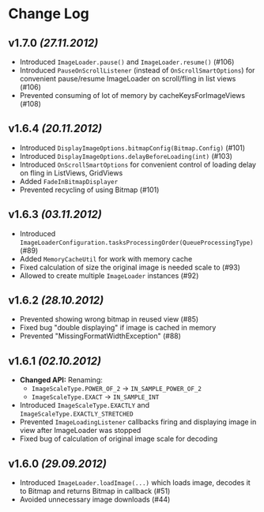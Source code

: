 Change Log
===

v1.7.0 *(27.11.2012)*
---
 * Introduced `ImageLoader.pause()` and `ImageLoader.resume()` (#106)
 * Introduced `PauseOnScrollListener` (instead of `OnScrollSmartOptions`) for convenient pause/resume ImageLoader on scroll/fling in list views (#106)
 * Prevented consuming of lot of memory by cacheKeysForImageViews (#108)

v1.6.4 *(20.11.2012)*
---
 * Introduced `DisplayImageOptions.bitmapConfig(Bitmap.Config)` (#101)
 * Introduced `DisplayImageOptions.delayBeforeLoading(int)` (#103)
 * Introduced `OnScrollSmartOptions` for convenient control of loading delay on fling in ListViews, GridViews
 * Added `FadeInBitmapDisplayer`
 * Prevented recycling of using Bitmap (#101)

v1.6.3 *(03.11.2012)*
---
 * Introduced `ImageLoaderConfiguration.tasksProcessingOrder(QueueProcessingType)` (#89)
 * Added `MemoryCacheUtil` for work with memory cache
 * Fixed calculation of size the original image is needed scale to (#93)
 * Allowed to create multiple `ImageLoader` instances (#92)

v1.6.2 *(28.10.2012)*
---
 * Prevented showing wrong bitmap in reused view (#85)
 * Fixed bug "double displaying" if image is cached in memory
 * Prevented "MissingFormatWidthException" (#88)

v1.6.1 *(02.10.2012)*
---
 * **Changed API:** Renaming:
   * `ImageScaleType.POWER_OF_2` -> `IN_SAMPLE_POWER_OF_2`
   * `ImageScaleType.EXACT` -> `IN_SAMPLE_INT`
 * Introduced `ImageScaleType.EXACTLY` and `ImageScaleType.EXACTLY_STRETCHED`
 * Prevented `ImageLoadingListener` callbacks firing and displaying image in view after ImageLoader was stopped
 * Fixed bug of calculation of original image scale for decoding

v1.6.0 *(29.09.2012)*
---
 * Introduced `ImageLoader.loadImage(...)` which loads image, decodes it to Bitmap and returns Bitmap in callback (#51)
 * Avoided unnecessary image downloads (#44)
